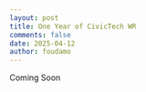 ```yaml
---
layout: post
title: One Year of CivicTech WR
comments: false
date: 2025-04-12
author: foudamo
---
```

Coming Soon 